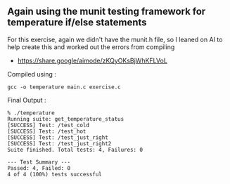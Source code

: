 ## Again using the munit testing framework for temperature if/else statements

For this exercise, again we didn't have the munit.h file, so I leaned on AI to help create this and worked out the errors from compiling</br>

- https://share.google/aimode/zKQyOKsBjWhKFLVoL

Compiled using :
```
gcc -o temperature main.c exercise.c
```

Final Output :
```
% ./temperature
Running suite: get_temperature_status
[SUCCESS] Test: /test_cold
[SUCCESS] Test: /test_hot
[SUCCESS] Test: /test_just_right
[SUCCESS] Test: /test_just_right2
Suite finished. Total tests: 4, Failures: 0

--- Test Summary ---
Passed: 4, Failed: 0
4 of 4 (100%) tests successful
```